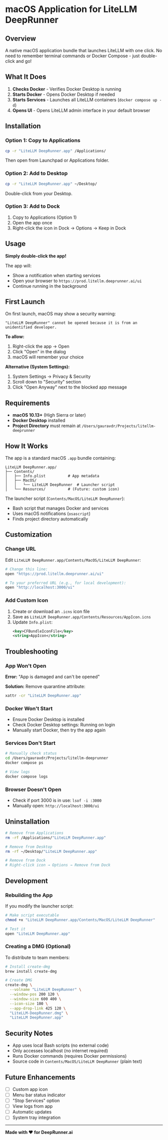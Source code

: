 # macOS Application for LiteLLM DeepRunner

## Overview

A native macOS application bundle that launches LiteLLM with one click. No need to remember terminal commands or Docker Compose - just double-click and go!

## What It Does

1. **Checks Docker** - Verifies Docker Desktop is running
2. **Starts Docker** - Opens Docker Desktop if needed
3. **Starts Services** - Launches all LiteLLM containers (`docker compose up -d`)
4. **Opens UI** - Opens LiteLLM admin interface in your default browser

## Installation

### Option 1: Copy to Applications

```bash
cp -r "LiteLLM DeepRunner.app" /Applications/
```

Then open from Launchpad or Applications folder.

### Option 2: Add to Desktop

```bash
cp -r "LiteLLM DeepRunner.app" ~/Desktop/
```

Double-click from your Desktop.

### Option 3: Add to Dock

1. Copy to Applications (Option 1)
2. Open the app once
3. Right-click the icon in Dock → Options → Keep in Dock

## Usage

**Simply double-click the app!**

The app will:
- Show a notification when starting services
- Open your browser to `https://prod.litellm.deeprunner.ai/ui`
- Continue running in the background

## First Launch

On first launch, macOS may show a security warning:

```
"LiteLLM DeepRunner" cannot be opened because it is from an unidentified developer.
```

**To allow:**
1. Right-click the app → Open
2. Click "Open" in the dialog
3. macOS will remember your choice

**Alternative (System Settings):**
1. System Settings → Privacy & Security
2. Scroll down to "Security" section
3. Click "Open Anyway" next to the blocked app message

## Requirements

- **macOS 10.13+** (High Sierra or later)
- **Docker Desktop** installed
- **Project Directory** must remain at `/Users/gauravdr/Projects/litellm-deeprunner`

## How It Works

The app is a standard macOS `.app` bundle containing:

```
LiteLLM DeepRunner.app/
├── Contents/
│   ├── Info.plist          # App metadata
│   ├── MacOS/
│   │   └── LiteLLM DeepRunner  # Launcher script
│   └── Resources/          # (Future: custom icon)
```

The launcher script (`Contents/MacOS/LiteLLM DeepRunner`):
- Bash script that manages Docker and services
- Uses macOS notifications (`osascript`)
- Finds project directory automatically

## Customization

### Change URL

Edit `LiteLLM DeepRunner.app/Contents/MacOS/LiteLLM DeepRunner`:

```bash
# Change this line:
open "https://prod.litellm.deeprunner.ai/ui"

# To your preferred URL (e.g., for local development):
open "http://localhost:3000/ui"
```

### Add Custom Icon

1. Create or download an `.icns` icon file
2. Save as `LiteLLM DeepRunner.app/Contents/Resources/AppIcon.icns`
3. Update `Info.plist`:
   ```xml
   <key>CFBundleIconFile</key>
   <string>AppIcon</string>
   ```

## Troubleshooting

### App Won't Open

**Error:** "App is damaged and can't be opened"

**Solution:** Remove quarantine attribute:
```bash
xattr -cr "LiteLLM DeepRunner.app"
```

### Docker Won't Start

- Ensure Docker Desktop is installed
- Check Docker Desktop settings: Running on login
- Manually start Docker, then try the app again

### Services Don't Start

```bash
# Manually check status
cd /Users/gauravdr/Projects/litellm-deeprunner
docker compose ps

# View logs
docker compose logs
```

### Browser Doesn't Open

- Check if port 3000 is in use: `lsof -i :3000`
- Manually open: `http://localhost:3000/ui`

## Uninstallation

```bash
# Remove from Applications
rm -rf /Applications/"LiteLLM DeepRunner.app"

# Remove from Desktop
rm -rf ~/Desktop/"LiteLLM DeepRunner.app"

# Remove from Dock
# Right-click icon → Options → Remove from Dock
```

## Development

### Rebuilding the App

If you modify the launcher script:

```bash
# Make script executable
chmod +x "LiteLLM DeepRunner.app/Contents/MacOS/LiteLLM DeepRunner"

# Test it
open "LiteLLM DeepRunner.app"
```

### Creating a DMG (Optional)

To distribute to team members:

```bash
# Install create-dmg
brew install create-dmg

# Create DMG
create-dmg \
  --volname "LiteLLM DeepRunner" \
  --window-pos 200 120 \
  --window-size 600 400 \
  --icon-size 100 \
  --app-drop-link 425 120 \
  "LiteLLM-DeepRunner.dmg" \
  "LiteLLM DeepRunner.app"
```

## Security Notes

- App uses local Bash scripts (no external code)
- Only accesses localhost (no internet required)
- Runs Docker commands (requires Docker permissions)
- Source code in `Contents/MacOS/LiteLLM DeepRunner` (plain text)

## Future Enhancements

- [ ] Custom app icon
- [ ] Menu bar status indicator
- [ ] "Stop Services" option
- [ ] View logs from app
- [ ] Automatic updates
- [ ] System tray integration

---

**Made with ❤️ for DeepRunner.ai**
